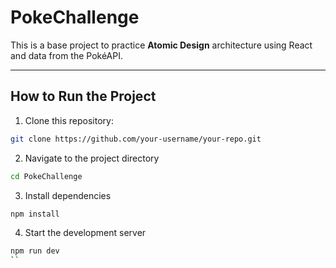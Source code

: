 # PokeChallenge

This is a base project to practice **Atomic Design** architecture using React and data from the PokéAPI.

---

## How to Run the Project

1. Clone this repository:

```bash
git clone https://github.com/your-username/your-repo.git
```
2. Navigate to the project directory

```bash
cd PokeChallenge
```

3. Install dependencies

```bash
npm install
```

4. Start the development server

```bash
npm run dev
``

